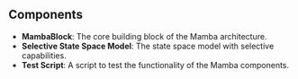 ## Components

- **MambaBlock**: The core building block of the Mamba architecture.
- **Selective State Space Model**: The state space model with selective capabilities.
- **Test Script**: A script to test the functionality of the Mamba components.
